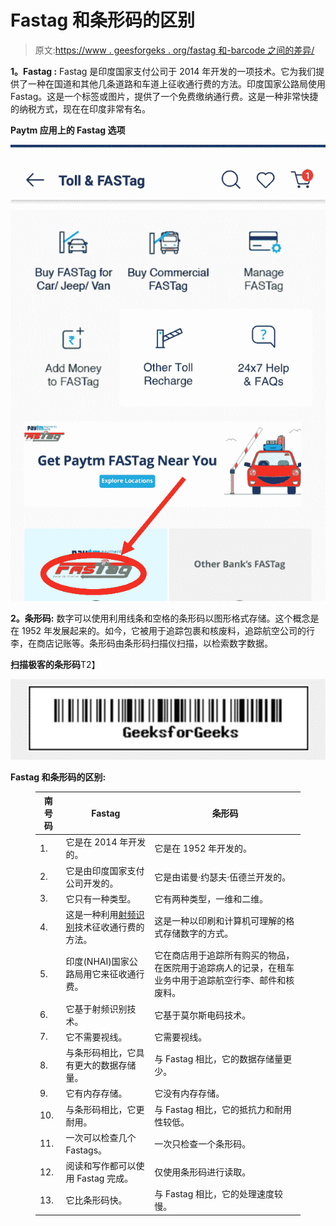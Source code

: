 # Fastag 和条形码的区别

> 原文:[https://www . geesforgeks . org/fastag 和-barcode 之间的差异/](https://www.geeksforgeeks.org/difference-between-fastag-and-barcode/)

**1。Fastag :**
Fastag 是印度国家支付公司于 2014 年开发的一项技术。它为我们提供了一种在国道和其他几条道路和车道上征收通行费的方法。印度国家公路局使用 Fastag。这是一个标签或图片，提供了一个免费缴纳通行费。这是一种非常快捷的纳税方式，现在在印度非常有名。

**Paytm 应用上的 Fastag 选项**

![](img/3451a21ecd8883c12a85ad85045e0804.png)

**2。条形码:**
数字可以使用利用线条和空格的条形码以图形格式存储。这个概念是在 1952 年发展起来的。如今，它被用于追踪包裹和核废料，追踪航空公司的行李，在商店记账等。条形码由条形码扫描仪扫描，以检索数字数据。

**扫描极客的条形码**T2】

![](img/7e9b0d049850bba7bc3ba07f85f59b69.png)

**Fastag 和条形码的区别:**

<figure class="table">

| 南号码 | Fastag | 条形码 |
| --- | --- | --- |
| 1. | 它是在 2014 年开发的。 | 它是在 1952 年开发的。 |
| 2. | 它是由印度国家支付公司开发的。 | 它是由诺曼·约瑟夫·伍德兰开发的。 |
| 3. | 它只有一种类型。 | 它有两种类型，一维和二维。 |
| 4. | 这是一种利用[射频识别](https://www.google.com/url?client=internal-element-cse&cx=009682134359037907028:tj6eafkv_be&q=https://www.geeksforgeeks.org/introduction-of-radio-frequency-identification-rfid/&sa=U&ved=2ahUKEwiZ3dfoqNHqAhUTheYKHS9eCzYQFjAAegQIABAB&usg=AOvVaw3EBzUJRXbByO_ZP4W-fGXs)技术征收通行费的方法。 | 这是一种以印刷和计算机可理解的格式存储数字的方式。 |
| 5. | 印度(NHAI)国家公路局用它来征收通行费。 | 它在商店用于追踪所有购买的物品，在医院用于追踪病人的记录，在租车业务中用于追踪航空行李、邮件和核废料。 |
| 6. | 它基于射频识别技术。 | 它基于莫尔斯电码技术。 |
| 7. | 它不需要视线。 | 它需要视线。 |
| 8. | 与条形码相比，它具有更大的数据存储量。 | 与 Fastag 相比，它的数据存储量更少。 |
| 9. | 它有内存存储。 | 它没有内存存储。 |
| 10. | 与条形码相比，它更耐用。 | 与 Fastag 相比，它的抵抗力和耐用性较低。 |
| 11. | 一次可以检查几个 Fastags。 | 一次只检查一个条形码。 |
| 12. | 阅读和写作都可以使用 Fastag 完成。 | 仅使用条形码进行读取。 |
| 13. | 它比条形码快。 | 与 Fastag 相比，它的处理速度较慢。 |

</figure>